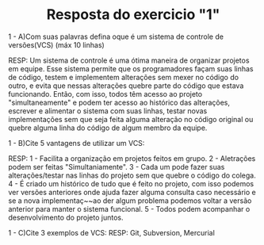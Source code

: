 <h1 align = "center">
    Resposta do exercicio "1"
</h1>

1 - A)Com suas palavras defina oque é um sistema de controle de versões(VCS) (máx 10 linhas)

RESP: Um sistema de controle é uma ótima maneira de organizar projetos em equipe. Esse sistema permite que os programadores façam suas linhas de código, testem e implementem alterações sem mexer no código do outro, e evita que nessas alterações quebre parte do código que estava funcionando. Então, com isso, todos têm acesso ao projeto "simultaneamente" e podem ter acesso ao histórico das alterações, escrever e alimentar o sistema com suas linhas, testar novas implementações sem que seja feita alguma alteração no código original ou quebre alguma linha do código de algum membro da equipe. 

 1 - B)Cite 5 vantagens de utilizar um VCS:

RESP: 1 - Facilita a organização em projetos feitos em grupo.
    2 - Aletrações podem ser feitas "Simultaniamente".
    3 - Cada um pode fazer suas alterações/testar nas linhas do projeto sem que quebre o código do colega.
    4 - É criado um histórico de tudo que é feito no projeto, com isso podemos ver versões anteriores onde ajuda fazer alguma consulta caso necessário e se a nova implementaç~~ao der algum problema podemos voltar a versão anterior para manter o sistema funcional.
    5 - Todos podem acompanhar o desenvolvimento do projeto juntos.


 1 - C)Cite 3 exemplos de VCS: 
RESP: Git, Subversion, Mercurial 

